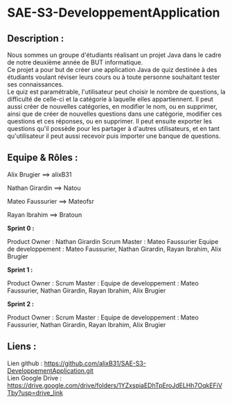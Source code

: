 # SAE-S3-DeveloppementApplication

## Description :

Nous sommes un groupe d'étudiants réalisant un projet Java dans le cadre de notre deuxième année de BUT informatique.  
Ce projet a pour but de créer une application Java de quiz destinée à des étudiants voulant réviser leurs cours ou à toute personne souhaitant tester ses connaissances.  
Le quiz est paramétrable, l'utilisateur peut choisir le nombre de questions, la difficulté de celle-ci et la catégorie à laquelle elles appartiennent. 
Il peut aussi créer de nouvelles catégories, en modifier le nom, ou en supprimer, ainsi que de créer de nouvelles questions dans une catégorie, modifier ces questions et ces réponses, ou en supprimer.
Il peut ensuite exporter les questions qu'il possède pour les partager à d'autres utilisateurs, et en tant qu'utilisateur il peut aussi recevoir puis importer une banque de questions.


## Equipe & Rôles :

Alix Brugier     ==> alixB31 

Nathan Girardin  ==> Natou    

Mateo Faussurier ==> Mateofsr 

Rayan Ibrahim    ==> Bratoun


**Sprint 0 :**

Product Owner : Nathan Girardin
Scrum Master : Mateo Faussurier
Equipe de developpement : Mateo Faussurier, Nathan Girardin, Rayan Ibrahim, Alix Brugier


**Sprint 1 :**

Product Owner : 
Scrum Master : 
Equipe de developpement : Mateo Faussurier, Nathan Girardin, Rayan Ibrahim, Alix Brugier


**Sprint 2 :**

Product Owner : 
Scrum Master : 
Equipe de developpement : Mateo Faussurier, Nathan Girardin, Rayan Ibrahim, Alix Brugier


## Liens : 
Lien github : https://github.com/alixB31/SAE-S3-DeveloppementApplication.git  
Lien Google Drive : https://drive.google.com/drive/folders/1YZxspiaEDhTpEroJdELHh7OqkEFiVTby?usp=drive_link
